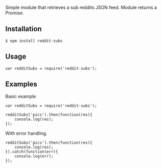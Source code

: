 
Simple module that retrieves a sub reddits JSON feed. Module returns a Promise.


## Installation

    $ npm install reddit-subs

## Usage

    var redditSubs = require('reddit-subs');

## Examples

Basic example

    var redditSubs = require('reddit-subs');
    
    redditSubs('pics').then(function(res){
        console.log(res);
    });

With error handling.

    redditSubs('pics').then(function(res){
        console.log(res);
    }).catch(function(err){
        console.log(err);
    });